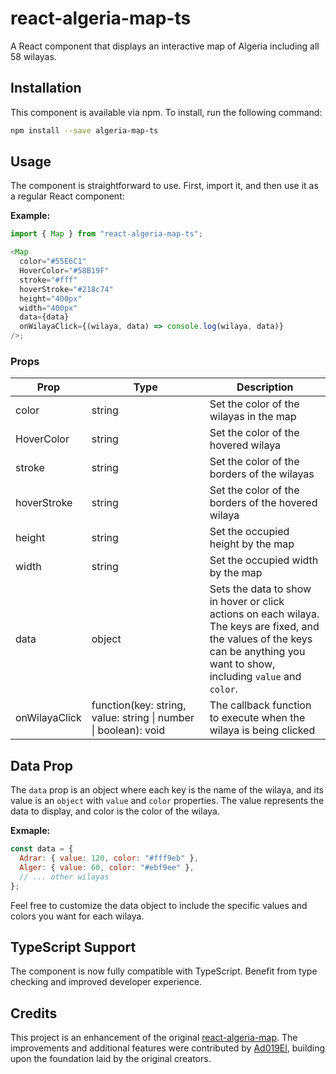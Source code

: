 # react-algeria-map-ts

A React component that displays an interactive map of Algeria including all 58 wilayas.

## Installation

This component is available via npm. To install, run the following command:

```bash
npm install --save algeria-map-ts
```

## Usage

The component is straightforward to use. First, import it, and then use it as a regular React component:

**Example:**

```ts
import { Map } from "react-algeria-map-ts";

<Map
  color="#55E6C1"
  HoverColor="#58B19F"
  stroke="#fff"
  hoverStroke="#218c74"
  height="400px"
  width="400px"
  data={data}
  onWilayaClick={(wilaya, data) => console.log(wilaya, data)}
/>;
```

### Props

| Prop          | Type                                                            | Description                                                                                                                                                                             |
| ------------- | --------------------------------------------------------------- | --------------------------------------------------------------------------------------------------------------------------------------------------------------------------------------- |
| color         | string                                                          | Set the color of the wilayas in the map                                                                                                                                                 |
| HoverColor    | string                                                          | Set the color of the hovered wilaya                                                                                                                                                     |
| stroke        | string                                                          | Set the color of the borders of the wilayas                                                                                                                                             |
| hoverStroke   | string                                                          | Set the color of the borders of the hovered wilaya                                                                                                                                      |
| height        | string                                                          | Set the occupied height by the map                                                                                                                                                      |
| width         | string                                                          | Set the occupied width by the map                                                                                                                                                       |
| data          | object                                                          | Sets the data to show in hover or click actions on each wilaya. <br>The keys are fixed, and the values of the keys <br>can be anything you want to show, including `value` and `color`. |
| onWilayaClick | function(key: string, value: string \| number \| boolean): void | The callback function to execute when the wilaya is being clicked                                                                                                                       |

## Data Prop

The `data` prop is an object where each key is the name of the wilaya, and its value is an `object` with `value` and `color` properties. The value represents the data to display, and color is the color of the wilaya.

**Exmaple:**

```js
const data = {
  Adrar: { value: 120, color: "#fff9eb" },
  Alger: { value: 60, color: "#ebf9ee" },
  // ... other wilayas
};
```

Feel free to customize the data object to include the specific values and colors you want for each wilaya.

## TypeScript Support

The component is now fully compatible with TypeScript. Benefit from type checking and improved developer experience.

## Credits

This project is an enhancement of the original [react-algeria-map](https://github.com/AkliYalaoui/react-algeria-map). The improvements and additional features were contributed by [Ad019El](https://github.com/Ad019El), building upon the foundation laid by the original creators.
